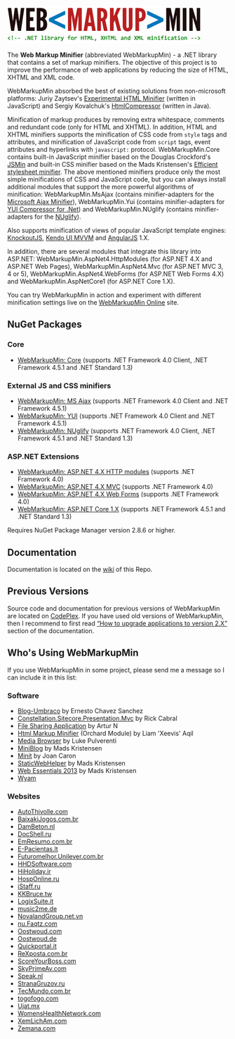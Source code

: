 <img src="logo.png" width="440" height="86" alt="WebMarkupMin logo" />

The **Web Markup Minifier** (abbreviated WebMarkupMin) - a .NET library that contains a set of markup minifiers. The objective of this project is to improve the performance of web applications by reducing the size of HTML, XHTML and XML code.

WebMarkupMin absorbed the best of existing solutions from non-microsoft platforms: Juriy Zaytsev's [Experimental HTML Minifier](http://kangax.github.com/html-minifier/) (written in JavaScript) and Sergiy Kovalchuk's [HtmlCompressor](http://code.google.com/p/htmlcompressor/) (written in Java).

Minification of markup produces by removing extra whitespace, comments and redundant code (only for HTML and XHTML). In addition, HTML and XHTML minifiers supports the minification of CSS code from `style` tags and attributes, and minification of JavaScript code from `script` tags, event attributes and hyperlinks with `javascript:` protocol. WebMarkupMin.Core contains built-in JavaScript minifier based on the Douglas Crockford's [JSMin](http://github.com/douglascrockford/JSMin) and built-in CSS minifier based on the Mads Kristensen's [Efficient stylesheet minifier](http://madskristensen.net/post/efficient-stylesheet-minification-in-c). The above mentioned minifiers produce only the most simple minifications of CSS and JavaScript code, but you can always install additional modules that support the more powerful algorithms of minification: WebMarkupMin.MsAjax (contains minifier-adapters for the [Microsoft Ajax Minifier](http://ajaxmin.codeplex.com)), WebMarkupMin.Yui (contains minifier-adapters for [YUI Compressor for .Net](http://github.com/PureKrome/YUICompressor.NET)) and WebMarkupMin.NUglify (contains minifier-adapters for the [NUglify](http://github.com/xoofx/NUglify)).

Also supports minification of views of popular JavaScript template engines: [KnockoutJS](http://knockoutjs.com/), [Kendo UI MVVM](http://www.telerik.com/kendo-ui) and [AngularJS](http://angularjs.org/) 1.X.

In addition, there are several modules that integrate this library into ASP.NET: WebMarkupMin.AspNet4.HttpModules (for ASP.NET 4.X and ASP.NET Web Pages), WebMarkupMin.AspNet4.Mvc (for ASP.NET MVC 3, 4 or 5), WebMarkupMin.AspNet4.WebForms (for ASP.NET Web Forms 4.X) and WebMarkupMin.AspNetCore1 (for ASP.NET Core 1.X).

You can try WebMarkupMin in action and experiment with different minification settings live on the [WebMarkupMin Online](http://webmarkupmin.apphb.com/) site.

## NuGet Packages

### Core
 * [WebMarkupMin: Core](http://nuget.org/packages/WebMarkupMin.Core/) (supports .NET Framework 4.0 Client, .NET Framework 4.5.1 and .NET Standard 1.3)

### External JS and CSS minifiers
 * [WebMarkupMin: MS Ajax](http://nuget.org/packages/WebMarkupMin.MsAjax/) (supports .NET Framework 4.0 Client and .NET Framework 4.5.1)
 * [WebMarkupMin: YUI](http://nuget.org/packages/WebMarkupMin.Yui/) (supports .NET Framework 4.0 Client and .NET Framework 4.5.1)
 * [WebMarkupMin: NUglify](http://nuget.org/packages/WebMarkupMin.NUglify/) (supports .NET Framework 4.0 Client, .NET Framework 4.5.1 and .NET Standard 1.3)

### ASP.NET Extensions
 * [WebMarkupMin: ASP.NET 4.X HTTP modules](http://nuget.org/packages/WebMarkupMin.AspNet4.HttpModules/) (supports .NET Framework 4.0)
 * [WebMarkupMin: ASP.NET 4.X MVC](http://nuget.org/packages/WebMarkupMin.AspNet4.Mvc/) (supports .NET Framework 4.0)
 * [WebMarkupMin: ASP.NET 4.X Web Forms](http://nuget.org/packages/WebMarkupMin.AspNet4.WebForms/) (supports .NET Framework 4.0)
 * [WebMarkupMin: ASP.NET Core 1.X](http://nuget.org/packages/WebMarkupMin.AspNetCore1/) (supports .NET Framework 4.5.1 and .NET Standard 1.3)

Requires NuGet Package Manager version 2.8.6 or higher.

## Documentation
Documentation is located on the [wiki](https://github.com/Taritsyn/WebMarkupMin/wiki) of this Repo.

## Previous Versions
Source code and documentation for previous versions of WebMarkupMin are located on [CodePlex](http://webmarkupmin.codeplex.com/).
If you have used old versions of WebMarkupMin, then I recommend to first read [“How to upgrade applications to version 2.X”](https://github.com/Taritsyn/WebMarkupMin/wiki/How-to-upgrade-applications-to-version-2.X) section of the documentation.

## Who's Using WebMarkupMin
If you use WebMarkupMin in some project, please send me a message so I can include it in this list:

### Software
 * [Blog-Umbraco](http://github.com/radyz/Blog-Umbraco) by Ernesto Chavez Sanchez
 * [Constellation.Sitecore.Presentation.Mvc](http://github.com/sitecorerick/constellation.sitecore.presentation.mvc) by Rick Cabral
 * [File Sharing Application](http://bitbucket.org/Artur2/filesharingapplication) by Artur N
 * [Html Markup Minifier](http://github.com/JadeX/Orchard.HtmlMinifier) (Orchard Module) by Liam 'Xeevis' Aqil
 * [Media Browser](http://github.com/MediaBrowser/MediaBrowser) by Luke Pulverenti
 * [MiniBlog](http://github.com/madskristensen/MiniBlog) by Mads Kristensen
 * [Minit](http://minit.codeplex.com/) by Joan Caron
 * [StaticWebHelper](http://github.com/madskristensen/StaticWebHelper) by Mads Kristensen
 * [Web Essentials 2013](http://github.com/madskristensen/WebEssentials2013) by Mads Kristensen
 * [Wyam](http://wyam.io/)

### Websites
 * [AutoThivolle.com](http://www.autothivolle.com/)
 * [BaixakiJogos.com.br](http://www.baixakijogos.com.br/)
 * [DamBeton.nl](http://www.dambeton.nl/)
 * [DocShell.ru](https://www.docshell.ru/)
 * [EmResumo.com.br](http://www.emresumo.com.br/)
 * [E-Pacientas.lt](https://e-pacientas.lt)
 * [Futuromelhor.Unilever.com.br](https://futuromelhor.unilever.com.br/)
 * [HHDSoftware.com](http://www.hhdsoftware.com/)
 * [HiHoliday.ir](http://hiholiday.ir/)
 * [HospOnline.ru](http://hosponline.ru/)
 * [iStaff.ru](http://istaff.ru/)
 * [KKBruce.tw](http://kkbruce.tw/)
 * [LogixSuite.it](http://www.logixsuite.it/)
 * [music2me.de](https://music2me.de/)
 * [NovalandGroup.net.vn](http://www.novalandgroup.net.vn/)
 * [nu.Faqtz.com](http://nu.faqtz.com/)
 * [Oostwoud.com](http://www.oostwoud.com/)
 * [Oostwoud.de](http://www.oostwoud.de/)
 * [Quickportal.it](http://www.quickportal.it/)
 * [ReXposta.com.br](http://www.rexposta.com.br/tecnologia/)
 * [ScoreYourBoss.com](http://www.scoreyourboss.com/)
 * [SkyPrimeAv.com](http://skyprimeav.com/)
 * [Speak.nl](http://www.speak.nl/)
 * [StranaGruzov.ru](http://stranagruzov.ru/)
 * [TecMundo.com.br](http://www.tecmundo.com.br/)
 * [togofogo.com](http://www.togofogo.com/)
 * [Ujat.mx](http://ujat.mx/)
 * [WomensHealthNetwork.com](http://www.womenshealthnetwork.com/)
 * [XemLichAm.com](http://xemlicham.com/)
 * [Zemana.com](http://zemana.com/)